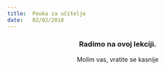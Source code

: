 ```yaml
---
title:  Pouka za učitelje
date:   02/02/2018
---
```


### <center>Radimo na ovoj lekciji.</center>
<center>Molim vas, vratite se kasnije</center>